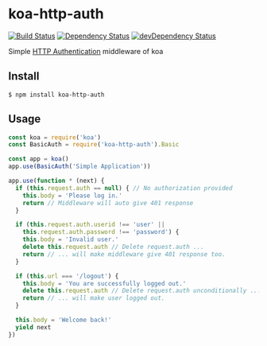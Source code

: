 # koa-http-auth

[![Build Status](https://travis-ci.org/Gerhut/koa-http-auth.svg?branch=master)](https://travis-ci.org/Gerhut/koa-http-auth)
[![Dependency Status](https://david-dm.org/gerhut/koa-http-auth.svg)](https://david-dm.org/gerhut/koa-http-auth)
[![devDependency Status](https://david-dm.org/gerhut/koa-http-auth/dev-status.svg)](https://david-dm.org/gerhut/koa-http-auth#info=devDependencies)

Simple [HTTP Authentication](https://tools.ietf.org/html/rfc2617) middleware
of koa

## Install

    $ npm install koa-http-auth

## Usage

```javascript
const koa = require('koa')
const BasicAuth = require('koa-http-auth').Basic

const app = koa()
app.use(BasicAuth('Simple Application'))

app.use(function * (next) {
  if (this.request.auth == null) { // No authorization provided
    this.body = 'Please log in.'
    return // Middleware will auto give 401 response
  }

  if (this.request.auth.userid !== 'user' ||
    this.request.auth.password !== 'password') {
    this.body = 'Invalid user.'
    delete this.request.auth // Delete request.auth ...
    return // ... will make middleware give 401 response too.
  }

  if (this.url === '/logout') {
    this.body = 'You are successfully logged out.'
    delete this.request.auth // Delete request.auth unconditionally ...
    return // ... will make user logged out.
  }

  this.body = 'Welcome back!'
  yield next
})
```
